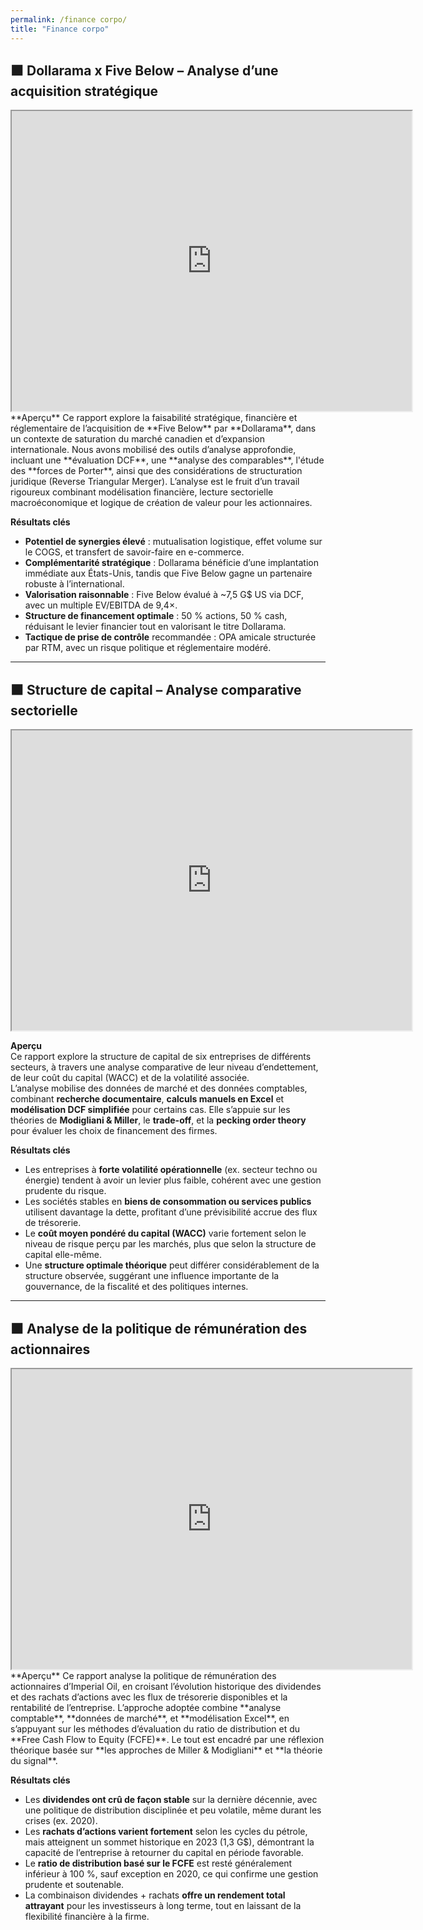```yaml
---
permalink: /finance corpo/
title: "Finance corpo"
---
```

## ⬛ Dollarama x Five Below – Analyse d’une acquisition stratégique  

<iframe src="https://drive.google.com/file/d/1HfJiV9tvcVPyAaS4YUHcSuGH1KNMGn1s/preview" width="640" height="480" allow="autoplay"></iframe>
<br>
**Aperçu**  
Ce rapport explore la faisabilité stratégique, financière et réglementaire de l’acquisition de **Five Below** par **Dollarama**, dans un contexte de saturation du marché canadien et d’expansion internationale.  
Nous avons mobilisé des outils d’analyse approfondie, incluant une **évaluation DCF**, une **analyse des comparables**, l'étude des **forces de Porter**, ainsi que des considérations de structuration juridique (Reverse Triangular Merger).  
L’analyse est le fruit d’un travail rigoureux combinant modélisation financière, lecture sectorielle macroéconomique et logique de création de valeur pour les actionnaires.

**Résultats clés**
- **Potentiel de synergies élevé** : mutualisation logistique, effet volume sur le COGS, et transfert de savoir-faire en e-commerce.
- **Complémentarité stratégique** : Dollarama bénéficie d’une implantation immédiate aux États-Unis, tandis que Five Below gagne un partenaire robuste à l’international.
- **Valorisation raisonnable** : Five Below évalué à ~7,5 G$ US via DCF, avec un multiple EV/EBITDA de 9,4×.
- **Structure de financement optimale** : 50 % actions, 50 % cash, réduisant le levier financier tout en valorisant le titre Dollarama.
- **Tactique de prise de contrôle** recommandée : OPA amicale structurée par RTM, avec un risque politique et réglementaire modéré.
  
---

## ⬛ Structure de capital – Analyse comparative sectorielle  

<iframe src="https://drive.google.com/file/d/1du31LvzdSEn6EwnbGLG5A9cXF2bYaIij/preview" width="640" height="480" allow="autoplay"></iframe>
<br>

**Aperçu**  
Ce rapport explore la structure de capital de six entreprises de différents secteurs, à travers une analyse comparative de leur niveau d’endettement, de leur coût du capital (WACC) et de la volatilité associée.  
L’analyse mobilise des données de marché et des données comptables, combinant **recherche documentaire**, **calculs manuels en Excel** et **modélisation DCF simplifiée** pour certains cas. Elle s’appuie sur les théories de **Modigliani & Miller**, le **trade-off**, et la **pecking order theory** pour évaluer les choix de financement des firmes.

**Résultats clés**  
- Les entreprises à **forte volatilité opérationnelle** (ex. secteur techno ou énergie) tendent à avoir un levier plus faible, cohérent avec une gestion prudente du risque.
- Les sociétés stables en **biens de consommation ou services publics** utilisent davantage la dette, profitant d’une prévisibilité accrue des flux de trésorerie.
- Le **coût moyen pondéré du capital (WACC)** varie fortement selon le niveau de risque perçu par les marchés, plus que selon la structure de capital elle-même.
- Une **structure optimale théorique** peut différer considérablement de la structure observée, suggérant une influence importante de la gouvernance, de la fiscalité et des politiques internes.
  
---

## ⬛ Analyse de la politique de rémunération des actionnaires

<iframe src="https://drive.google.com/file/d/1aBkvIBhhYo9SBQHgQQQI4kmXEhrgj7eF/preview" width="640" height="480" allow="autoplay"></iframe>
<br>
**Aperçu**  
Ce rapport analyse la politique de rémunération des actionnaires d’Imperial Oil, en croisant l’évolution historique des dividendes et des rachats d’actions avec les flux de trésorerie disponibles et la rentabilité de l’entreprise.  
L’approche adoptée combine **analyse comptable**, **données de marché**, et **modélisation Excel**, en s’appuyant sur les méthodes d’évaluation du ratio de distribution et du **Free Cash Flow to Equity (FCFE)**. Le tout est encadré par une réflexion théorique basée sur **les approches de Miller & Modigliani** et **la théorie du signal**.

**Résultats clés**  
- Les **dividendes ont crû de façon stable** sur la dernière décennie, avec une politique de distribution disciplinée et peu volatile, même durant les crises (ex. 2020).
- Les **rachats d’actions varient fortement** selon les cycles du pétrole, mais atteignent un sommet historique en 2023 (1,3 G$), démontrant la capacité de l’entreprise à retourner du capital en période favorable.
- Le **ratio de distribution basé sur le FCFE** est resté généralement inférieur à 100 %, sauf exception en 2020, ce qui confirme une gestion prudente et soutenable.
- La combinaison dividendes + rachats **offre un rendement total attrayant** pour les investisseurs à long terme, tout en laissant de la flexibilité financière à la firme.
